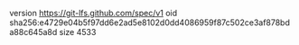 version https://git-lfs.github.com/spec/v1
oid sha256:e4729e04b5f97dd6e2ad5e8102d0dd4086959f87c502ce3af878bda88c645a8d
size 4533
